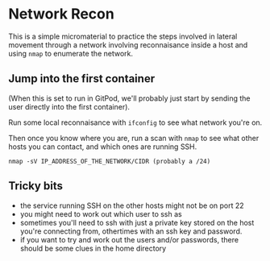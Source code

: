 # Network Recon

This is a simple micromaterial to practice the steps involved in lateral movement through a network involving reconnaisance inside a host and using `nmap` to enumerate the network.

## Jump into the first container

(When this is set to run in GitPod, we'll probably just start by sending the user directly into the first container).

Run some local reconnaisance with `ifconfig` to see what network you're on.

Then once you know where you are, run a scan with `nmap` to see what other hosts you can contact, and which ones are running SSH.

```
nmap -sV IP_ADDRESS_OF_THE_NETWORK/CIDR (probably a /24)
```

## Tricky bits

- the service running SSH on the other hosts might not be on port 22
- you might need to work out which user to ssh as
- sometimes you'll need to ssh with just a private key stored on the host you're connecting from, othertimes with an ssh key and password.
- if you want to try and work out the users and/or passwords, there should be some clues in the home directory
